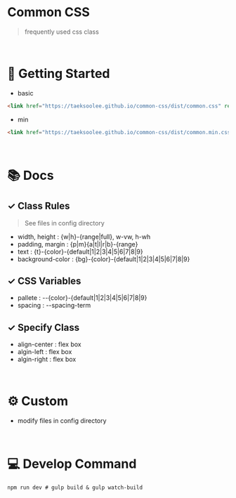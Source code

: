 # Common CSS
> frequently used css class
<br />

# 🚀 Getting Started
- basic
``` html
<link href="https://taeksoolee.github.io/common-css/dist/common.css" rel="stylesheet" integrity="sha384-T3c6CoIi6uLrA9TneNEoa7RxnatzjcDSCmG1MXxSR1GAsXEV/Dwwykc2MPK8M2HN" crossorigin="anonymous">
```
- min
``` html
<link href="https://taeksoolee.github.io/common-css/dist/common.min.css" rel="stylesheet" integrity="sha384-T3c6CoIi6uLrA9TneNEoa7RxnatzjcDSCmG1MXxSR1GAsXEV/Dwwykc2MPK8M2HN" crossorigin="anonymous">
```
<br />

# 📚 Docs

## ✓ Class Rules
> See files in config directory 
- width, height : {w|h}-{range|full}, w-vw, h-wh
- padding, margin : {p|m}{a|t|l|r|b}-{range}
- text : {t}-{color}-{default|1|2|3|4|5|6|7|8|9}
- background-color : {bg}-{color}-{default|1|2|3|4|5|6|7|8|9}

## ✓ CSS Variables
- pallete : --{color}-{default|1|2|3|4|5|6|7|8|9}
- spacing : --spacing-term

## ✓ Specify Class
- align-center : flex box
- algin-left : flex box
- algin-right : flex box
<br />

# ⚙️ Custom
- modify files in config directory
<br />

# 💻 Develop Command
``` shell
npm run dev # gulp build & gulp watch-build
```

